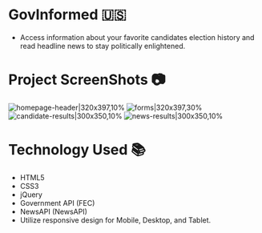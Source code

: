# GovInformed :us:

- Access information about your favorite candidates election history and read headline news to stay politically enlightened.

# Project ScreenShots :camera:

![homepage-header|320x397,10%](https://user-images.githubusercontent.com/24490819/70744119-b8ff0d00-1ce6-11ea-90b3-ce57e39d94b8.png)
![forms|320x397,30%](https://user-images.githubusercontent.com/24490819/70744227-e8157e80-1ce6-11ea-9690-bcdbb96974ed.png)
![candidate-results|300x350,10%](https://user-images.githubusercontent.com/24490819/70744298-0d09f180-1ce7-11ea-89b6-c003b501f1a2.png)
![news-results|300x350,10%](https://user-images.githubusercontent.com/24490819/70744388-3460be80-1ce7-11ea-9241-8c7b48862e0e.png)

# Technology Used :books:

- HTML5 
- CSS3
- jQuery
- Government API (FEC)
- NewsAPI (NewsAPI)
- Utilize responsive design for Mobile, Desktop, and Tablet. 

